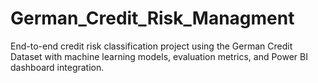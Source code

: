 # German_Credit_Risk_Managment
End-to-end credit risk classification project using the German Credit Dataset with machine learning models, evaluation metrics, and Power BI dashboard integration.

